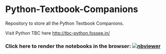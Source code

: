 # Python-Textbook-Companions
Repository to store all the Python Textbook Companions. 

Visit Python TBC here http://tbc-python.fossee.in/

### Click here to render the notebooks in the browser: [![nbviewer](https://raw.githubusercontent.com/jupyter/design/master/logos/Badges/nbviewer_badge.svg)](https://nbviewer.org/github/OJB-Quantum/Python-Textbook-Companions/tree/master)
